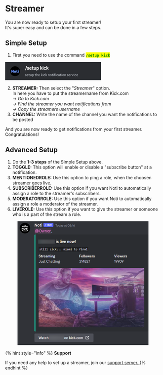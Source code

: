 # Streamer

You are now ready to setup your first streamer! \
It's super easy and can be done in a few steps.&#x20;

## Simple Setup

1. First you need to use the command <mark style="color:green;">**`/setup kick`**</mark>&#x20;

![](../../.gitbook/assets/Command)

2. **STREAMER:** Then select the "_Streamer_" option. \
   In here you have to put the streamername from Kick.com \
   _-> Go to Kick.com_ \
   _-> Find the streamer you want notifications from_\
   _-> Copy the streamers username_&#x20;
3. **CHANNEL:** Write the name of the channel you want the notifications to be posted

And you are now ready to get notifications from your first streamer. Congratulations!

## Advanced Setup

1. Do the **1-3 steps** of the Simple Setup above.
2. **TOGGLE:** This option will enable or disable a "subscribe button" at a notification.&#x20;
3. **MENTIONEDROLE:** Use this option to ping a role, when the choosen streamer goes live.
4. **SUBSCRIBERROLE:** Use this option if you want Noti to automatically assign a role to the streamer's subscribers.&#x20;
5. **MODERATORROLE:**  Use this option if you want Noti to automatically assign a role a moderator of the streamer.
6. **LIVEROLE:** Use this option if you want to give the streamer or someone who is a part of the stream a role.&#x20;

<figure><img src="../../.gitbook/assets/Ex of notifi" alt=""><figcaption></figcaption></figure>

{% hint style="info" %}
**Support**

If you need any help to set up a streamer, join our [support server. ](https://discord.com/invite/xq6F6ZkUte)
{% endhint %}

